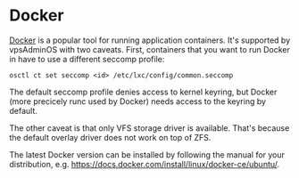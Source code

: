 # Docker
[Docker] is a popular tool for running application containers. It's supported
by vpsAdminOS with two caveats. First, containers that you want to run Docker in
have to use a different seccomp profile:

```
osctl ct set seccomp <id> /etc/lxc/config/common.seccomp
```

The default seccomp profile denies access to kernel keyring, but Docker
(more precicely runc used by Docker) needs access to the keyring by default.

The other caveat is that only VFS storage driver is available. That's because
the default overlay driver does not work on top of ZFS.

The latest Docker version can be installed by following the manual for your
distribution, e.g.
<https://docs.docker.com/install/linux/docker-ce/ubuntu/>.

[Docker]: https://www.docker.com
